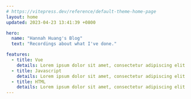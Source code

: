 ```yaml
---
# https://vitepress.dev/reference/default-theme-home-page
layout: home
updated: 2023-04-23 13:41:39 +0800

hero:
  name: "Hannah Huang's Blog"
  text: "Recordings about what I've done."

features:
  - title: Vue
    details: Lorem ipsum dolor sit amet, consectetur adipiscing elit
  - title: Javascript
    details: Lorem ipsum dolor sit amet, consectetur adipiscing elit
  - title: HTML
    details: Lorem ipsum dolor sit amet, consectetur adipiscing elit
---
```

